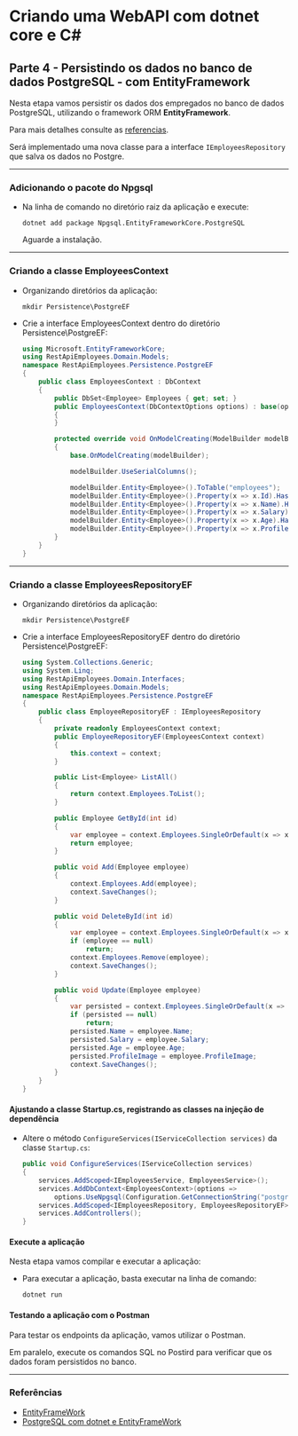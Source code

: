 # Criando uma WebAPI com dotnet core e C#

## Parte 4 - Persistindo os dados no banco de dados PostgreSQL - com EntityFramework

Nesta etapa vamos persistir os dados dos empregados no banco de dados PostgreSQL, utilizando o framework ORM **EntityFramework**.

Para mais detalhes consulte as [referencias](#referencias).

Será implementado uma nova classe para a interface ```IEmployeesRepository``` que salva os dados no Postgre.


---
### Adicionando o pacote do Npgsql

- Na linha de comando no diretório raiz da aplicação e execute:
  ```console
  dotnet add package Npgsql.EntityFrameworkCore.PostgreSQL
  ```
  Aguarde a instalação.



---
### Criando a classe EmployeesContext

- Organizando diretórios da aplicação:
  ```console
  mkdir Persistence\PostgreEF
  ```
- Crie a interface EmployeesContext dentro do diretório Persistence\PostgreEF:
  ```csharp
  using Microsoft.EntityFrameworkCore;
  using RestApiEmployees.Domain.Models;
  namespace RestApiEmployees.Persistence.PostgreEF
  {
      public class EmployeesContext : DbContext
      {
          public DbSet<Employee> Employees { get; set; }
          public EmployeesContext(DbContextOptions options) : base(options)
          {
          }

          protected override void OnModelCreating(ModelBuilder modelBuilder)
          {
              base.OnModelCreating(modelBuilder);

              modelBuilder.UseSerialColumns();

              modelBuilder.Entity<Employee>().ToTable("employees");
              modelBuilder.Entity<Employee>().Property(x => x.Id).HasColumnName("id");
              modelBuilder.Entity<Employee>().Property(x => x.Name).HasColumnName("name");
              modelBuilder.Entity<Employee>().Property(x => x.Salary).HasColumnName("salary");
              modelBuilder.Entity<Employee>().Property(x => x.Age).HasColumnName("age");
              modelBuilder.Entity<Employee>().Property(x => x.ProfileImage).HasColumnName("profile_image");
          }
      }
  }
  ```



---
### Criando a classe EmployeesRepositoryEF

- Organizando diretórios da aplicação:
  ```console
  mkdir Persistence\PostgreEF
  ```
- Crie a interface EmployeesRepositoryEF dentro do diretório Persistence\PostgreEF:
  ```csharp
  using System.Collections.Generic;
  using System.Linq;
  using RestApiEmployees.Domain.Interfaces;
  using RestApiEmployees.Domain.Models;
  namespace RestApiEmployees.Persistence.PostgreEF
  {
      public class EmployeeRepositoryEF : IEmployeesRepository
      {
          private readonly EmployeesContext context;
          public EmployeeRepositoryEF(EmployeesContext context)
          {
              this.context = context;
          }

          public List<Employee> ListAll()
          {
              return context.Employees.ToList();
          }

          public Employee GetById(int id)
          {
              var employee = context.Employees.SingleOrDefault(x => x.Id == id);
              return employee;
          }

          public void Add(Employee employee)
          {
              context.Employees.Add(employee);
              context.SaveChanges();
          }

          public void DeleteById(int id)
          {
              var employee = context.Employees.SingleOrDefault(x => x.Id == id);
              if (employee == null)
                  return;
              context.Employees.Remove(employee);
              context.SaveChanges();
          }

          public void Update(Employee employee)
          {
              var persisted = context.Employees.SingleOrDefault(x => x.Id == employee.Id);
              if (persisted == null)
                  return;
              persisted.Name = employee.Name;
              persisted.Salary = employee.Salary;
              persisted.Age = employee.Age;
              persisted.ProfileImage = employee.ProfileImage;
              context.SaveChanges();
          }
      }
  }
  ```


#### Ajustando a classe Startup.cs, registrando as classes na injeção de dependência

- Altere o método ```ConfigureServices(IServiceCollection services)``` da classe ```Startup.cs```:
  ```csharp
  public void ConfigureServices(IServiceCollection services)
  {
      services.AddScoped<IEmployeesService, EmployeesService>();
      services.AddDbContext<EmployeesContext>(options =>
          options.UseNpgsql(Configuration.GetConnectionString("postgresql")));
      services.AddScoped<IEmployeesRepository, EmployeesRepositoryEF>();
      services.AddControllers();
  }
  ```

#### Execute a aplicação

Nesta etapa vamos compilar e executar a aplicação:

- Para executar a aplicação, basta executar na linha de comando:
  ```csharp
  dotnet run
  ```

#### Testando a aplicação com o Postman

Para testar os endpoints da aplicação, vamos utilizar o Postman.

Em paralelo, execute os comandos SQL no Postird para verificar que os dados foram persistidos no banco.



---
### Referências
 - [EntityFrameWork](https://docs.microsoft.com/pt-br/ef/core/)
 - [PostgreSQL com dotnet e EntityFrameWork](https://www.npgsql.org/efcore/index.html)
 